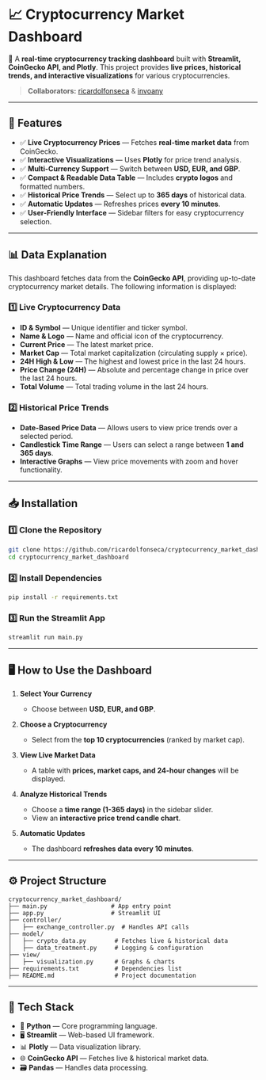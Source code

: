 # 📈 Cryptocurrency Market Dashboard

🚀 A **real-time cryptocurrency tracking dashboard** built with **Streamlit, CoinGecko API, and Plotly**. This project provides **live prices, historical trends, and interactive visualizations** for various cryptocurrencies.

> **Collaborators:** [ricardolfonseca](https://github.com/ricardolfonseca) & [invoany](https://github.com/invoany)

---

## **🌟 Features**
- ✅ **Live Cryptocurrency Prices** — Fetches **real-time market data** from CoinGecko.
- ✅ **Interactive Visualizations** — Uses **Plotly** for price trend analysis.
- ✅ **Multi-Currency Support** — Switch between **USD, EUR, and GBP**.
- ✅ **Compact & Readable Data Table** — Includes **crypto logos** and formatted numbers.
- ✅ **Historical Price Trends** — Select up to **365 days** of historical data.
- ✅ **Automatic Updates** — Refreshes prices **every 10 minutes**.
- ✅ **User-Friendly Interface** — Sidebar filters for easy cryptocurrency selection.

---

## **📊 Data Explanation**
This dashboard fetches data from the **CoinGecko API**, providing up-to-date cryptocurrency market details. The following information is displayed:

### **1️⃣ Live Cryptocurrency Data**
- **ID & Symbol** — Unique identifier and ticker symbol.
- **Name & Logo** — Name and official icon of the cryptocurrency.
- **Current Price** — The latest market price.
- **Market Cap** — Total market capitalization (circulating supply × price).
- **24H High & Low** — The highest and lowest price in the last 24 hours.
- **Price Change (24H)** — Absolute and percentage change in price over the last 24 hours.
- **Total Volume** — Total trading volume in the last 24 hours.

### **2️⃣ Historical Price Trends**
- **Date-Based Price Data** — Allows users to view price trends over a selected period.
- **Candlestick Time Range** — Users can select a range between **1 and 365 days**.
- **Interactive Graphs** — View price movements with zoom and hover functionality.

---

## **📥 Installation**
### **1️⃣ Clone the Repository**
```bash
git clone https://github.com/ricardolfonseca/cryptocurrency_market_dashboard.git
cd cryptocurrency_market_dashboard
```

### **2️⃣ Install Dependencies**
```bash
pip install -r requirements.txt
```

### **3️⃣ Run the Streamlit App**
```bash
streamlit run main.py
```

---

## **🖥️ How to Use the Dashboard**
1. **Select Your Currency**  
   - Choose between **USD, EUR, and GBP**.

2. **Choose a Cryptocurrency**  
   - Select from the **top 10 cryptocurrencies** (ranked by market cap).

3. **View Live Market Data**  
   - A table with **prices, market caps, and 24-hour changes** will be displayed.

4. **Analyze Historical Trends**  
   - Choose a **time range (1-365 days)** in the sidebar slider.
   - View an **interactive price trend candle chart**.

5. **Automatic Updates**  
   - The dashboard **refreshes data every 10 minutes**.

---

## **⚙️ Project Structure**
```
cryptocurrency_market_dashboard/
├── main.py                  # App entry point
├── app.py                   # Streamlit UI
├── controller/
│   ├── exchange_controller.py  # Handles API calls
├── model/
│   ├── crypto_data.py        # Fetches live & historical data
│   ├── data_treatment.py     # Logging & configuration
├── view/
│   ├── visualization.py      # Graphs & charts
├── requirements.txt          # Dependencies list
├── README.md                 # Project documentation
```

---

## **🔧 Tech Stack**
- 🐍 **Python** — Core programming language.
- 🖥 **Streamlit** — Web-based UI framework.
- 📊 **Plotly** — Data visualization library.
- 🌐 **CoinGecko API** — Fetches live & historical market data.
- 🗃 **Pandas** — Handles data processing.